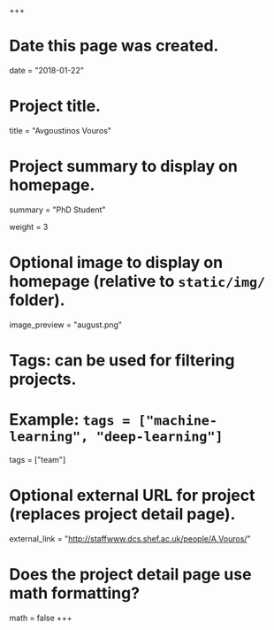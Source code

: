 +++
# Date this page was created.
date = "2018-01-22"

# Project title.
title = "Avgoustinos Vouros"

# Project summary to display on homepage.
summary = "PhD Student"

weight = 3

# Optional image to display on homepage (relative to `static/img/` folder).
image_preview = "august.png"

# Tags: can be used for filtering projects.
# Example: `tags = ["machine-learning", "deep-learning"]`
tags = ["team"]

# Optional external URL for project (replaces project detail page).
external_link = "http://staffwww.dcs.shef.ac.uk/people/A.Vouros/"

# Does the project detail page use math formatting?
math = false
+++
